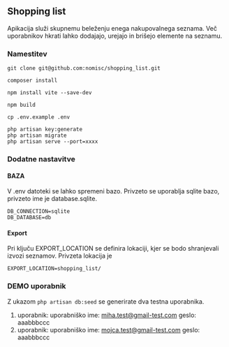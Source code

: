 ## Shopping list 

Apikacija služi skupnemu beleženju enega nakupovalnega seznama. 
Več uporabnikov hkrati lahko dodajajo, urejajo in brišejo elemente na seznamu. 


### Namestitev 

```
git clone git@github.com:nomisc/shopping_list.git

composer install
 
npm install vite --save-dev

npm build

cp .env.example .env

php artisan key:generate
php artisan migrate
php artisan serve --port=xxxx
```

### Dodatne nastavitve

#### BAZA 
V .env datoteki se lahko spremeni bazo. Privzeto se uporablja sqlite bazo, privzeto ime je database.sqlite.
```
DB_CONNECTION=sqlite
DB_DATABASE=db
```

#### Export
Pri ključu EXPORT_LOCATION se definira lokaciji, kjer se bodo shranjevali izvozi seznamov. Privzeta lokacija je
```
EXPORT_LOCATION=shopping_list/
```

### DEMO uporabnik
Z ukazom `` php artisan db:seed `` se generirate dva testna uporabnika. 
1. uporabnik:
    uporabniško ime: miha.test@gmail-test.com
    geslo: aaabbbccc
2. uporabnik:
   uporabniško ime: mojca.test@gmail-test.com
   geslo: aaabbbccc
